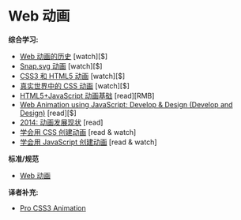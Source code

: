 # Web 动画


**综合学习:**

* [Web 动画的历史](https://www.codeschool.com/courses/adventures-in-web-animations) [watch][$]
* [Snap.svg 动画](https://webdesign.tutsplus.com/courses/animating-with-snapsvg) [watch][$]
* [CSS3 和 HTML5 动画](https://frontendmasters.com/courses/animation-storytelling-html5-css3/) [watch][$]
* [真实世界中的 CSS 动画](https://webdesign.tutsplus.com/courses/css-animation-in-the-real-world) [watch][$]
* [HTML5+JavaScript 动画基础](http://www.amazon.cn/HTML5-JavaScript%E5%8A%A8%E7%94%BB%E5%9F%BA%E7%A1%80-%E5%85%B0%E8%B4%9D%E5%A1%94/dp/B00D69IJKA/ref=sr_1_2?ie=UTF8&qid=1446346650&sr=8-2) [read][RMB]
* [Web Animation using JavaScript: Develop &amp; Design (Develop and Design)](http://www.amazon.com/Web-Animation-using-JavaScript-Develop-ebook/dp/B00UNKXVDU/ref=sr_1_1) [read][$]
* [2014: 动画发展现状](http://www.smashingmagazine.com/2014/11/the-state-of-animation-2014/) [read]
* [学会用 CSS 创建动画](c-users-fuguo-appdata-local-temp-gitbook2lark-153a3022d07bea00fb) [read & watch]
* [学会用 JavaScript 创建动画](c-users-fuguo-appdata-local-temp-gitbook2lark-153a3022d07bea00fb) [read & watch]

**标准/规范**

* [Web 动画](https://w3c.github.io/web-animations/)

**译者补充:**

* [Pro CSS3 Animation](c-users-fuguo-appdata-local-temp-gitbook2lark-153a3022d07bea00fb)
